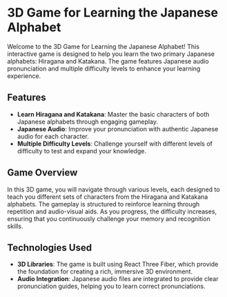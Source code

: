 # 3D Game for Learning the Japanese Alphabet

Welcome to the 3D Game for Learning the Japanese Alphabet! This interactive game is designed to help you learn the two primary Japanese alphabets: Hiragana and Katakana. The game features Japanese audio pronunciation and multiple difficulty levels to enhance your learning experience.

## Features

- **Learn Hiragana and Katakana**: Master the basic characters of both Japanese alphabets through engaging gameplay.
- **Japanese Audio**: Improve your pronunciation with authentic Japanese audio for each character.
- **Multiple Difficulty Levels**: Challenge yourself with different levels of difficulty to test and expand your knowledge.

## Game Overview

In this 3D game, you will navigate through various levels, each designed to teach you different sets of characters from the Hiragana and Katakana alphabets. The gameplay is structured to reinforce learning through repetition and audio-visual aids. As you progress, the difficulty increases, ensuring that you continuously challenge your memory and recognition skills.

## Technologies Used

- **3D Libraries**: The game is built using React Three Fiber, which provide the foundation for creating a rich, immersive 3D environment.
- **Audio Integration**: Japanese audio files are integrated to provide clear pronunciation guides, helping you to learn correct pronunciations.
